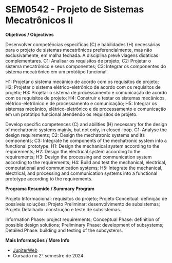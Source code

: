 # SEM0542 - Projeto de Sistemas Mecatrônicos II

**Objetivos / Objectives**

Desenvolver competências específicas (C) e habilidades (H) necessárias para o projeto de sistemas mecatrônicos preferencialmente, mas não exclusivamente, em malha fechada. A disciplina prevê viagens didáticas complementares.
C1: Analisar os requisitos de projeto;
C2: Projetar o sistema mecatrônico e seus componentes;
C3: Integrar os componentes do sistema mecatrônico em um protótipo funcional.

H1: Projetar o sistema mecânico de acordo com os requisitos de projeto;
H2: Projetar o sistema elétrico-eletrônico de acordo com os requisitos de projeto;
H3: Projetar o sistema de processamento e comunicação de acordo com os requisitos de projeto;
H4: Construir e testar os sistemas mecânicos, elétrico-eletrônico e de processamento e comunicação;
H5: Integrar os sistemas mecânico, elétrico-eletrônico e de processamento e comunicação em um
protótipo funcional atendendo os requisitos de projeto.
 
Develop specific competences (C) and abilities (H) necessary for the design of mechatronic systems mainly, but not only, in closed-loop. C1: Analyse the design requirements; C2: Design the mechatronic systems and its components; C3: Integrate he components of the mechatronic system into a functional prototype. H1: Design the mechanical system according to the requirements; H2: Design the electrical system according to the requirements; H3: Design the processing and communication system according to the requirements; H4: Build and test the mechanical, electrical, computational and communication systems; H5: Integrate the mechanical, electrical, and processing and communication systems into a functional prototype according to the requirements.

**Programa Resumido / Summary Program**

Projeto Informacional: requisitos do projeto; Projeto Conceitual: definição de possíveis soluções; Projeto Preliminar: desenvolvimento de subsistemas; Projeto Detalhado: construção e teste de subsistemas.
 
Information Phase: project requirements; Conceptual Phase: definition of possible design solutions; Preliminary Phase: development of subsystems; Detailed Phase: building and testing of the subsystems.

**Mais Informações / More Info**

- [JupiterWeb](https://uspdigital.usp.br/jupiterweb/obterDisciplina?nomdis=&sgldis=SEM0542)
- Cursada no 2° semestre de 2024
